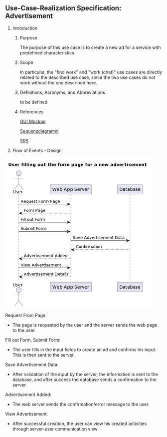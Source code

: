 
## Use-Case-Realization Specification: Advertisement

1. Introduction
    1. Purpose

       The purpose of this use case is to create a new ad for a service with predefined characteristics.
    
    2. Scope

       In particular, the "find work" and "work (chat)" use cases are directly related to the described use case, since the two use cases do not work without the one described here.
    
    3. Definitions, Acronyms, and Abbreviations

       to be defined

    4. References
   
       [GUI Mockup](https://github.com/dhbw-ka-tinf22b5-dinder/Dinder-SRS/blob/main/MockUps/MockUp-Advertisement.pdf)
       
       [Sequenzdiagramm](https://github.com/dhbw-ka-tinf22b5-dinder/Dinder-SRS/blob/main/Diagramme/Sequenzdiagramme/FormPageAdvertisement.png)

       [SRS](https://github.com/dhbw-ka-tinf22b5-dinder/Dinder-SRS/blob/main/SoftwareRequirementsSpecification.md)


2. Flow of Events - Design

![Sequence Diagram](https://github.com/dhbw-ka-tinf22b5-dinder/Dinder-SRS/blob/main/Diagramme/Sequenzdiagramme/FormPageAdvertisement.png)

Request From Page:

- The page is requested by the user and the server sends the web page to the user.
    
Fill out Form, Submit Form:

- The user fills in the input fields to create an ad and confirms his input. This is then sent to the server.

Save Advertisement Data:

- After validation of the input by the server, the information is sent to the database, and after success the database sends a confirmation to the server. 

Advertisement Added:

- The web server sends the confirmation/error message to the user.

View Advertisement:

- After successful creation, the user can view his created activities through server-user communication view
